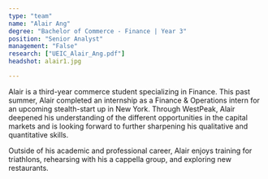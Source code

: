 ```yaml
---
type: "team"
name: "Alair Ang"
degree: "Bachelor of Commerce - Finance | Year 3"
position: "Senior Analyst"
management: "False"
research: ["UEIC_Alair_Ang.pdf"]
headshot: alair1.jpg

---
```

Alair is a third-year commerce student specializing in Finance. This past summer, Alair completed an internship as a Finance & Operations intern for an upcoming stealth-start up in New York. Through WestPeak, Alair deepened his understanding of the different opportunities in the capital markets and is looking forward to further sharpening his qualitative and quantitative skills. 

Outside of his academic and professional career, Alair enjoys training for triathlons, rehearsing with his a cappella group, and exploring new restaurants.